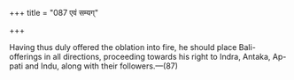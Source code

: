 +++
title = "087 एवं सम्यग्"

+++

Having thus duly offered the oblation into fire, he should place Bali-offerings in all directions, proceeding towards his right to Indra, Antaka, Ap-pati and Indu, along with their followers.—(87)